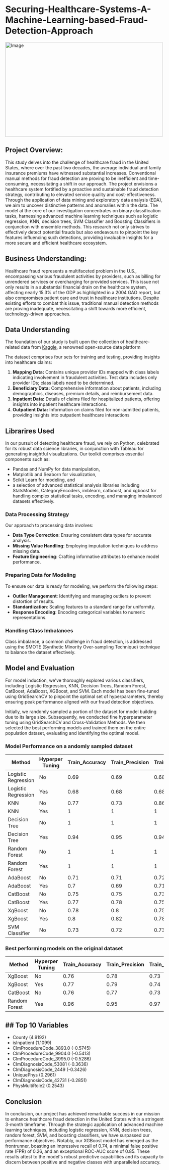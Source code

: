 # Securing-Healthcare-Systems-A-Machine-Learning-based-Fraud-Detection-Approach

<img src="https://miro.medium.com/v2/resize:fit:9856/1*DAPF6oXKMR3Hr8cGs96DnA.jpeg" alt="Image" width="500" height="300">

## Project Overview:

This study delves into the challenge of healthcare fraud in the United States, where over the past two decades, the average individual and family insurance premiums have witnessed substantial increases. Conventional manual methods for fraud detection are proving to be inefficient and time-consuming, necessitating a shift in our approach. The project envisions a healthcare system fortified by a proactive and sustainable fraud detection strategy, contributing to elevated service quality and cost-effectiveness. Through the application of data mining and exploratory data analysis (EDA), we aim to uncover distinctive patterns and anomalies within the data. The model at the core of our investigation concentrates on binary classification tasks, harnessing advanced machine learning techniques such as logistic regression, KNN, decision trees, SVM Classifier and Boosting Classifiers in conjunction with ensemble methods. This research not only strives to effectively detect potential frauds but also endeavours to pinpoint the key features influencing such detections, providing invaluable insights for a more secure and efficient healthcare ecosystem. 

## Business Understanding: 

Healthcare fraud represents a multifaceted problem in the U.S., encompassing various fraudulent activities by providers, such as billing for unrendered services or overcharging for provided services. This issue not only results in a substantial financial drain on the healthcare system, affecting nearly 15.3% of the GDP as highlighted in a 2004 GAO report, but also compromises patient care and trust in healthcare institutions. Despite existing efforts to combat this issue, traditional manual detection methods are proving inadequate, necessitating a shift towards more efficient, technology-driven approaches.

## Data Understanding 

The foundation of our study is built upon the collection of healthcare-related data from [Kaggle](https://www.kaggle.com/datasets/rohitrox/healthcare-provider-fraud-detection-analysis), a renowned open-source data platform

The dataset comprises four sets for training and testing, providing insights into healthcare claims:

1. 	**Mapping Data:** Contains unique provider IDs mapped with class labels indicating involvement in fraudulent activities. Test data includes only provider IDs; class labels need to be determined.
2.	**Beneficiary Data:** Comprehensive information about patients, including demographics, diseases, premium details, and reimbursement data.
3.	**Inpatient Data:** Details of claims filed for hospitalized patients, offering insights into inpatient healthcare interactions.
4.	**Outpatient Data:** Information on claims filed for non-admitted patients, providing insights into outpatient healthcare interactions

## Librarires Used

In our pursuit of detecting healthcare fraud, we rely on Python, celebrated for its robust data science libraries, in conjunction with Tableau for generating insightful visualizations. Our toolkit comprises essential components such as:
- Pandas and NumPy for data manipulation,
- Matplotlib and Seaborn for visualization,
- Scikit Learn for modeling, and
- a selection of advanced statistical analysis libraries including StatsModels, CategoryEncoders, imblearn, catboost, and xgboost for handling complex statistical tasks, encoding, and managing imbalanced datasets effectively.

### Data Processing Strategy

Our approach to processing data involves:

- **Data Type Correction**: Ensuring consistent data types for accurate analysis.
- **Missing Value Handling**: Employing imputation techniques to address missing data.
- **Feature Engineering**: Crafting informative attributes to enhance model performance.

### Preparing Data for Modeling

To ensure our data is ready for modeling, we perform the following steps:

- **Outlier Management**: Identifying and managing outliers to prevent distortion of results.
- **Standardization**: Scaling features to a standard range for uniformity.
- **Response Encoding**: Encoding categorical variables to numeric representations.

### Handling Class Imbalances

Class imbalance, a common challenge in fraud detection, is addressed using the SMOTE (Synthetic Minority Over-sampling Technique) technique to balance the dataset effectively.

## Model and Evaluation 

For model induction, we've thoroughly explored various classifiers, including Logistic Regression, KNN, Decision Trees, Random Forest, CatBoost, AdaBoost, XGBoost, and SVM. Each model has been fine-tuned using GridSearchCV to pinpoint the optimal set of hyperparameters, thereby ensuring peak performance aligned with our fraud detection objectives.

Initially, we randomly sampled a portion of the dataset for model building due to its large size. Subsequently, we conducted fine hyperparameter tuning using GridSearchCV and Cross-Validation Methods. We then selected the best performing models and trained them on the entire population dataset, evaluating and identifying the optimal model.

### Model Performance on a andomly sampled dataset

| Method           | Hyperper Tuning | Train_Accuracy | Train_Precision | Train_Recall | Train_FNR | Train_F1 | Train_ROC_AUC | Test_Accuracy | Test_Precision | Test_Recall | Test_FNR | Test_F1 | Test_ROC_AUC |
|------------------|-----------------|----------------|-----------------|--------------|-----------|----------|---------------|---------------|----------------|-------------|----------|---------|--------------|
| Logistic Regression | No | 0.69 | 0.69 | 0.68 | 0.32 | 0.69 | 0.69 | 0.69 | 0.7 | 0.67 | 0.33 | 0.69 | 0.69 |
| Logistic Regression | Yes | 0.68 | 0.68 | 0.68 | 0.32 | 0.68 | 0.68 | 0.68 | 0.69 | 0.68 | 0.32 | 0.68 | 0.68 |
| KNN | No | 0.77 | 0.73 | 0.86 | 0.14 | 0.79 | 0.77 | 0.56 | 0.55 | 0.56 | 0.44 | 0.56 | 0.56 |
| KNN | Yes | 1 | 1 | 1 | 0 | 1 | 1 | 0.56 | 0.56 | 0.5 | 0.5 | 0.53 | 0.56 |
| Decision Tree | No | 1 | 1 | 1 | 0 | 1 | 1 | 0.69 | 0.69 | 0.69 | 0.31 | 0.69 | 0.69 |
| Decision Tree | Yes | 0.94 | 0.95 | 0.94 | 0.06 | 0.94 | 0.94 | 0.7 | 0.71 | 0.69 | 0.31 | 0.7 | 0.7 |
| Random Forest | No | 1 | 1 | 1 | 0 | 1 | 1 | 0.72 | 0.74 | 0.69 | 0.31 | 0.71 | 0.72 |
| Random Forest | Yes | 1 | 1 | 1 | 0 | 1 | 1 | 0.73 | 0.74 | 0.7 | 0.3 | 0.72 | 0.73 |
| AdaBoost | No | 0.71 | 0.71 | 0.72 | 0.28 | 0.72 | 0.71 | 0.71 | 0.71 | 0.72 | 0.28 | 0.71 | 0.71 |
| AdaBoost | Yes | 0.7 | 0.69 | 0.71 | 0.29 | 0.7 | 0.7 | 0.7 | 0.7 | 0.71 | 0.29 | 0.71 | 0.7 |
| CatBoost | No | 0.75 | 0.75 | 0.73 | 0.27 | 0.74 | 0.75 | 0.74 | 0.75 | 0.72 | 0.28 | 0.74 | 0.74 |
| CatBoost | Yes | 0.77 | 0.78 | 0.75 | 0.25 | 0.76 | 0.77 | 0.75 | 0.76 | 0.73 | 0.27 | 0.74 | 0.75 |
| XgBoost | No | 0.78 | 0.8 | 0.75 | 0.25 | 0.77 | 0.78 | 0.75 | 0.77 | 0.72 | 0.28 | 0.75 | 0.75 |
| XgBoost | Yes | 0.8 | 0.82 | 0.78 | 0.22 | 0.8 | 0.8 | 0.76 | 0.77 | 0.73 | 0.27 | 0.75 | 0.76 |
| SVM Classifier | No | 0.73 | 0.72 | 0.73 | 0.27 | 0.73 | 0.73 | 0.68 | 0.68 | 0.68 | 0.32 | 0.68 | 0.68 |


### Best performing models on the original dataset

| Method          | Hyperper Tuning | Train_Accuracy | Train_Precision | Train_Recall | Train_FNR | Train_F1 | Test_Accuracy | Test_Precision | Test_Recall | Test_FNR | Test_F1 |
|-----------------|-----------------|----------------|-----------------|--------------|-----------|----------|---------------|----------------|-------------|----------|---------|
| XgBoost         | No              | 0.76           | 0.78            | 0.73         | 0.27      | 0.76     | 0.76          | 0.78           | 0.73        | 0.27     | 0.75    |
| XgBoost         | Yes             | 0.77           | 0.79            | 0.74         | 0.26      | 0.77     | 0.77          | 0.79           | 0.74        | 0.26     | 0.76    |
| CatBoost        | No              | 0.76           | 0.77            | 0.73         | 0.27      | 0.75     | 0.76          | 0.77           | 0.73        | 0.27     | 0.75    |
| Random Forest   | Yes             | 0.96           | 0.95            | 0.97         | 0.03      | 0.96     | 0.76          | 0.76           | 0.74        | 0.26     | 0.75    |

## ## Top 10 Variables

- County (4.9192)
- isInpatient (1.1099)
- ClmProcedureCode_3893.0 (-0.5745)
- ClmProcedureCode_9904.0 (-0.5413)
- ClmProcedureCode_3995.0 (-0.5286)
- ClmDiagnosisCode_53081 (-0.3636)
- ClmDiagnosisCode_2449 (-0.3426)
- UniquePhys (0.2961)
- ClmDiagnosisCode_42731 (-0.2851)
- PhysMultiRole2 (0.2543)


## Conclusion

In conclusion, our project has achieved remarkable success in our mission to enhance healthcare fraud detection in the United States within a stringent 3-month timeframe. Through the strategic application of advanced machine learning techniques, including logistic regression, KNN, decision trees, random forest, SVM, and boosting classifiers, we have surpassed our performance objectives. Notably, our XGBoost model has emerged as the frontrunner, boasting an impressive recall of 0.74, a minimal false positive rate (FPR) of 0.26, and an exceptional ROC-AUC score of 0.85. These results attest to the model's robust predictive capabilities and its capacity to discern between positive and negative classes with unparalleled accuracy.
